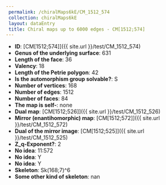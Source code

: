 ```yaml
--- 
 permalink: /chiralMaps6kE/CM_1512_574 
 collection: chiralMaps6kE
 layout: dataEntry
 title: Chiral maps up to 6000 edges - CM[1512;574]
---
```


- **ID**: [CM[1512;574]]({{ site.url }}/test/CM_1512_574)
- **Genus of the underlying surface**: 631
- **Length of the face**: 36
- **Valency**: 18
- **Length of the Petrie polygon**: 42
- **Is the automorphism group solvable?**: S
- **Number of vertices**: 168
- **Number of edges**: 1512
- **Number of faces**: 84
- **The map is self-**: none
- **Dual map**: [CM[1512;526]]({{ site.url }}/test/CM_1512_526)
- **Mirror (enantihomorphic) map**: [CM[1512;572]]({{ site.url }}/test/CM_1512_572)
- **Dual of the mirror image**: [CM[1512;525]]({{ site.url }}/test/CM_1512_525)
- **Z_q-Exponent?**: 2
- **No idea**:  11:572
- **No idea**: Y
- **No idea**: Y
- **Skeleton**: Sk(168;7)^6
- **Some other kind of skeleton**: nan

